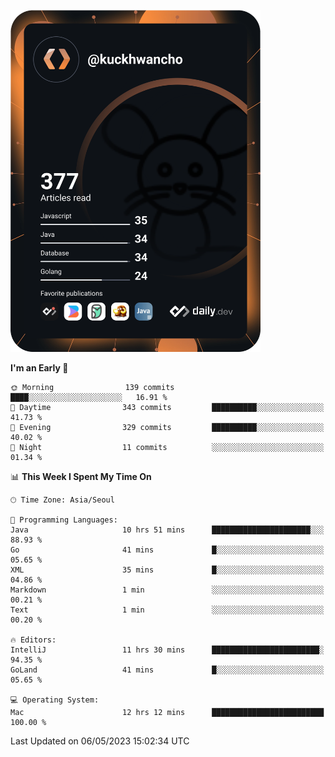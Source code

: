 <a href="https://app.daily.dev/kuckhwancho"><img src="https://github.com/kuckjwi0928/kuckjwi0928/blob/master/devcard.svg" width="400" alt="Kuckjwi Devcard"/></a>

<!--START_SECTION:waka-->
**I'm an Early 🐤** 

```text
🌞 Morning                139 commits         ████░░░░░░░░░░░░░░░░░░░░░   16.91 % 
🌆 Daytime                343 commits         ██████████░░░░░░░░░░░░░░░   41.73 % 
🌃 Evening                329 commits         ██████████░░░░░░░░░░░░░░░   40.02 % 
🌙 Night                  11 commits          ░░░░░░░░░░░░░░░░░░░░░░░░░   01.34 % 
```


📊 **This Week I Spent My Time On** 

```text
🕑︎ Time Zone: Asia/Seoul

💬 Programming Languages: 
Java                     10 hrs 51 mins      ██████████████████████░░░   88.93 % 
Go                       41 mins             █░░░░░░░░░░░░░░░░░░░░░░░░   05.65 % 
XML                      35 mins             █░░░░░░░░░░░░░░░░░░░░░░░░   04.86 % 
Markdown                 1 min               ░░░░░░░░░░░░░░░░░░░░░░░░░   00.21 % 
Text                     1 min               ░░░░░░░░░░░░░░░░░░░░░░░░░   00.20 % 

🔥 Editors: 
IntelliJ                 11 hrs 30 mins      ████████████████████████░   94.35 % 
GoLand                   41 mins             █░░░░░░░░░░░░░░░░░░░░░░░░   05.65 % 

💻 Operating System: 
Mac                      12 hrs 12 mins      █████████████████████████   100.00 % 
```


 Last Updated on 06/05/2023 15:02:34 UTC
<!--END_SECTION:waka-->
